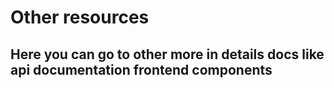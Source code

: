 # Other resources

## Here you can go to other more in details docs like  api documentation frontend components
